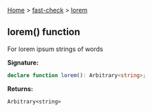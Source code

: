 [Home](/) &gt; [fast-check](../fast-check.md) &gt; [lorem](lorem.md)

## lorem() function

For lorem ipsum strings of words

<b>Signature:</b>

```typescript
declare function lorem(): Arbitrary<string>;
```
<b>Returns:</b>

`Arbitrary<string>`

